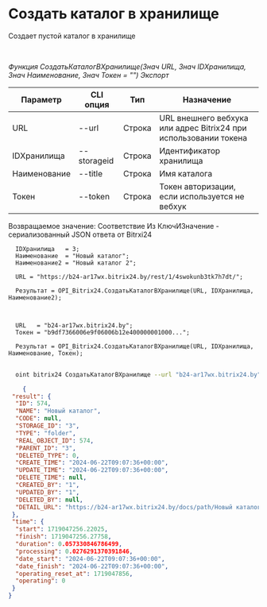 ﻿---
sidebar_position: 7
---

# Создать каталог в хранилище
 Создает пустой каталог в хранилище




<br/>


*Функция СоздатьКаталогВХранилище(Знач URL, Знач IDХранилища, Знач Наименование, Знач Токен = "") Экспорт*

  | Параметр | CLI опция | Тип | Назначение |
  |-|-|-|-|
  | URL | --url | Строка | URL внешнего вебхука или адрес Bitrix24 при использовании токена |
  | IDХранилища | --storageid | Строка | Идентификатор хранилища |
  | Наименование | --title | Строка | Имя каталога |
  | Токен | --token | Строка | Токен авторизации, если используется не вебхук |

  
  Возвращаемое значение:   Соответствие Из КлючИЗначение - сериализованный JSON ответа от Bitrxi24


```bsl title="Пример кода"
  IDХранилища   = 3;
  Наименование  = "Новый каталог";
  Наименование2 = "Новый каталог 2";
  
  URL = "https://b24-ar17wx.bitrix24.by/rest/1/4swokunb3tk7h7dt/";
  
  Результат = OPI_Bitrix24.СоздатьКаталогВХранилище(URL, IDХранилища, Наименование2);
  
  
  
  URL   = "b24-ar17wx.bitrix24.by";
  Токен = "b9df7366006e9f06006b12e400000001000...";
  
  Результат = OPI_Bitrix24.СоздатьКаталогВХранилище(URL, IDХранилища, Наименование, Токен);
```
	


```sh title="Пример команды CLI"
    
  oint bitrix24 СоздатьКаталогВХранилище --url "b24-ar17wx.bitrix24.by" --storageid %storageid% --title %title% --token "b9df7366006e9f06006b12e400000001000..."

```

```json title="Результат"
    {
 "result": {
  "ID": 574,
  "NAME": "Новый каталог",
  "CODE": null,
  "STORAGE_ID": "3",
  "TYPE": "folder",
  "REAL_OBJECT_ID": 574,
  "PARENT_ID": "3",
  "DELETED_TYPE": 0,
  "CREATE_TIME": "2024-06-22T09:07:36+00:00",
  "UPDATE_TIME": "2024-06-22T09:07:36+00:00",
  "DELETE_TIME": null,
  "CREATED_BY": "1",
  "UPDATED_BY": "1",
  "DELETED_BY": null,
  "DETAIL_URL": "https://b24-ar17wx.bitrix24.by/docs/path/Новый каталог"
 },
 "time": {
  "start": 1719047256.22025,
  "finish": 1719047256.27758,
  "duration": 0.057330846786499,
  "processing": 0.0276291370391846,
  "date_start": "2024-06-22T09:07:36+00:00",
  "date_finish": "2024-06-22T09:07:36+00:00",
  "operating_reset_at": 1719047856,
  "operating": 0
 }
}
```
